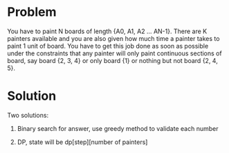 Problem
===

You have to paint N boards of length {A0, A1, A2 … AN-1}. There are K painters available and you are also given how much time a painter takes to paint 1 unit of board. You have to get this job done as soon as possible under the constraints that any painter will only paint continuous sections of board, say board {2, 3, 4} or only board {1} or nothing but not board {2, 4, 5}.

Solution
===

Two solutions:

1. Binary search for answer, use greedy method to validate each number

2. DP, state will be dp[step][number of painters]